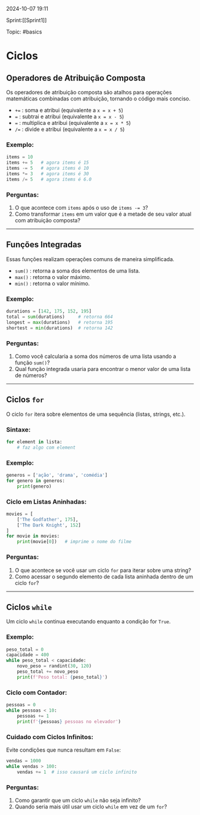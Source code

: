 
2024-10-07 19:11

Sprint:[[Sprint1]]

Topic: #basics 


# Ciclos

## **Operadores de Atribuição Composta**

Os operadores de atribuição composta são atalhos para operações matemáticas combinadas com atribuição, tornando o código mais conciso.

- `+=` : soma e atribui (equivalente a `x = x + 5`)
- `=` : subtrai e atribui (equivalente a `x = x - 5`)
- `=` : multiplica e atribui (equivalente a `x = x * 5`)
- `/=` : divide e atribui (equivalente a `x = x / 5`)

### Exemplo:

```python
items = 10
items += 5   # agora items é 15
items -= 5   # agora items é 10
items *= 3   # agora items é 30
items /= 5   # agora items é 6.0
```

### Perguntas:

1. O que acontece com `items` após o uso de `items -= 3`?
2. Como transformar `items` em um valor que é a metade de seu valor atual com atribuição composta?

---

## **Funções Integradas**

Essas funções realizam operações comuns de maneira simplificada.

- `sum()` : retorna a soma dos elementos de uma lista.
- `max()` : retorna o valor máximo.
- `min()` : retorna o valor mínimo.

### Exemplo:

```python
durations = [142, 175, 152, 195]
total = sum(durations)     # retorna 664
longest = max(durations)   # retorna 195
shortest = min(durations)  # retorna 142
```

### Perguntas:

1. Como você calcularia a soma dos números de uma lista usando a função `sum()`?
2. Qual função integrada usaria para encontrar o menor valor de uma lista de números?

---

## **Ciclos `for`**

O ciclo `for` itera sobre elementos de uma sequência (listas, strings, etc.).

### Sintaxe:

```python
for element in lista:
    # faz algo com element
```

### Exemplo:

```python
generos = ['ação', 'drama', 'comédia']
for genero in generos:
    print(genero)
```

### Ciclo em Listas Aninhadas:

```python
movies = [
    ['The Godfather', 175],
    ['The Dark Knight', 152]
]
for movie in movies:
    print(movie[0])   # imprime o nome do filme
```

### Perguntas:

1. O que acontece se você usar um ciclo `for` para iterar sobre uma string?
2. Como acessar o segundo elemento de cada lista aninhada dentro de um ciclo `for`?

---

## **Ciclos `while`**

Um ciclo `while` continua executando enquanto a condição for `True`.

### Exemplo:

```python
peso_total = 0
capacidade = 400
while peso_total < capacidade:
    novo_peso = randint(30, 120)
    peso_total += novo_peso
    print(f'Peso total: {peso_total}')
```

### Ciclo com Contador:

```python
pessoas = 0
while pessoas < 10:
    pessoas += 1
    print(f'{pessoas} pessoas no elevador')
```

### Cuidado com Ciclos Infinitos:

Evite condições que nunca resultam em `False`:

```python
vendas = 1000
while vendas > 100:
    vendas += 1  # isso causará um ciclo infinito
```

### Perguntas:

1. Como garantir que um ciclo `while` não seja infinito?
2. Quando seria mais útil usar um ciclo `while` em vez de um `for`?









